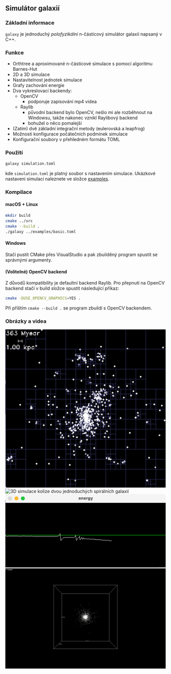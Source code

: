## Simulátor galaxií

### Základní informace

`galaxy` je jednoduchý *polofyzikální* n-částicový simulátor galaxií napsaný v C++.

### Funkce

- Orthtree a aproximované n-částicové simulace s pomocí algoritmu Barnes-Hut
- 2D a 3D simulace
- Nastavitelnost jednotek simulace
- Grafy zachování energie
- Dva vykreslovací backendy:
    - OpenCV
        - podporuje zapisování mp4 videa
    - Raylib
        - původní backend bylo OpenCV, nešlo mi ale rozběhnout na Windowsu, takže nakonec vznikl Raylibový backend
        - bohužel o něco pomalejší
- (Zatím) dvě základní integrační metody (eulerovská a leapfrog)
- Možnosti konfigurace počátečních podmínek simulace
- Konfigurační soubory v přehledném formátu TOML

### Použití
```sh
galaxy simulation.toml
```
kde `simulation.toml` je platný soubor s nastavením simulace. Ukázkové nastavení simulací naleznete ve složce [examples](../examples).

### Kompilace

#### macOS + Linux
```sh
mkdir build
cmake ../src
cmake --build .
./galaxy ../examples/basic.toml
```

#### Windows
Stačí pustit CMake přes VisualStudio a pak zbuilděný program spustit se správnými argumenty.

#### (Volitelné) OpenCV backend
Z důvodů kompatibility je defaultní backend Raylib. Pro přepnutí na OpenCV backend stačí v build složce spustit následující příkaz:
```sh
cmake -DUSE_OPENCV_GRAPHICS=YES .
```
Při příštím `cmake --build .` se program zbuildí s OpenCV backendem.

### Obrázky a videa
![2D simulace s vizualizací quadtree](assets/quadtree.png "2D simulace s vizualizací quadtree")
![3D simulace kolize dvou jednoduchých spirálních galaxií](assets/collision.gif "3D simulace kolize dvou jednoduchých spirálních galaxií")
![Grafy zachování energie](assets/energy.png "Grafy zachování energie")
![Jednoduchá simulace eliptické galaxie](assets/sphere.gif "Jednoduchá simulace eliptické galaxie")